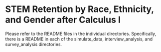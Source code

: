 # STEM Retention by Race, Ethnicity, and Gender after Calculus I

Please refer to the README files in the individual directories. Specifically, there is a README in each of the simulate_data, interview_analysis, and survey_analysis directories.

